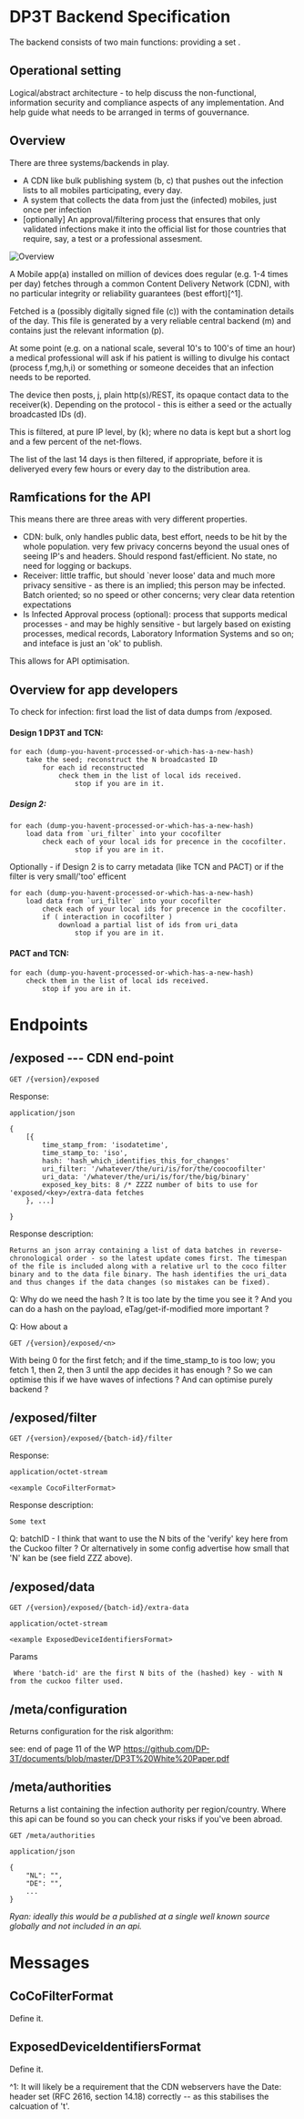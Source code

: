 # DP3T Backend Specification

The backend consists of two main functions: providing a set <blabla short explaination in simple english or for simple english people>.



## Operational setting

Logical/abstract architecture - to help discuss the non-functional, information security and compliance aspects of any implementation. And help guide what needs to be arranged in terms of gouvernance.

## Overview

There are three systems/backends in play. 

* A CDN like bulk publishing system (b, c) that pushes out the infection lists to all mobiles participating, every day.
* A system that collects the data from just the (infected) mobiles, just once per infection
* [optionally] An approval/filtering process that ensures that only validated infections make it into the official list for those countries that require, say, a test or a professional assesment.

![Overview](overview.png)


A Mobile app(a) installed on million of devices does regular (e.g. 1-4 times per day) fetches through a common Content Delivery Network (CDN), with no particular integrity or reliability guarantees (best effort)[^1].

Fetched is a (possibly digitally signed file (c)) with the contamination details of the day. This file is generated by a very reliable central backend (m) and contains just the relevant information (p).

At some point (e.g. on a national scale, several 10's to 100's of time an hour) a medical professional will ask if his patient is willing to divulge his contact (process f,mg,h,i) or something or someone deceides that an infection needs to be reported.


The device then posts, j, plain http(s)/REST, its opaque contact data to the receiver(k). Depending on the protocol - this is either a seed or the actually broadcasted IDs (d).
 
This is filtered, at pure IP level, by (k); where no data is kept but a short log and a few percent of the net-flows.

The list of the last 14 days is then filtered, if appropriate, before it is deliveryed every few hours or every day to the distribution area.

## Ramfications for the API

This means there are three areas with very different properties. 

* CDN: bulk, only handles public data, best effort, needs to be hit by the whole population. very few privacy concerns beyond the usual ones of seeing IP's and headers. Should respond fast/efficient. No state, no need for logging or backups.
* Receiver: little traffic, but should `never loose' data and much more privacy sensitive - as there is an implied; this person may be infected. Batch oriented; so no speed or other concerns; very clear data retention expectations
* Is Infected Approval process (optional): process that supports medical processes - and may be highly sensitive - but largely based on existing processes, medical records, Laboratory Information Systems and so on; and inteface is just an 'ok' to publish.

This allows for API optimisation.


## Overview for app developers

To check for infection: first load the list of data dumps from /exposed.

#### Design 1 DP3T and TCN:

	for each (dump-you-havent-processed-or-which-has-a-new-hash)
		take the seed; reconstruct the N broadcasted ID
			for each id reconstructed
				check them in the list of local ids received.
					stop if you are in it.

##### Design 2:

	for each (dump-you-havent-processed-or-which-has-a-new-hash)
		load data from `uri_filter` into your cocofilter
			check each of your local ids for precence in the cocofilter.
					stop if you are in it.


Optionally - if Design 2 is to carry metadata (like TCN and PACT) or if the filter is very small/'too' efficent

	for each (dump-you-havent-processed-or-which-has-a-new-hash)
		load data from `uri_filter` into your cocofilter
			check each of your local ids for precence in the cocofilter.
			if ( interaction in cocofilter )
				download a partial list of ids from uri_data	
					stop if you are in it.

#### PACT and TCN:

	for each (dump-you-havent-processed-or-which-has-a-new-hash)
		check them in the list of local ids received.
			stop if you are in it.

# Endpoints

## /exposed --- CDN end-point

	GET /{version}/exposed

Response:

	application/json

	{
		[{
			time_stamp_from: 'isodatetime',
			time_stamp_to: 'iso',
			hash: 'hash_which_identifies_this_for_changes'
			uri_filter: '/whatever/the/uri/is/for/the/coocoofilter'
			uri_data: '/whatever/the/uri/is/for/the/big/binary'
			exposed_key_bits: 8 /* ZZZZ number of bits to use for 'exposed/<key>/extra-data fetches
		}, ...]

	}

Response description:

	Returns an json array containing a list of data batches in reverse-chronological order - so the latest update comes first. The timespan of the file is included along with a relative url to the coco filter binary and to the data file binary. The hash identifies the uri_data and thus changes if the data changes (so mistakes can be fixed).

Q: Why do we need the hash ? It is too late by the time you see it ? And you can do a hash on the payload, eTag/get-if-modified more important ?

Q: How about a 

	GET /{version}/exposed/<n>
	
With <n> being 0 for the first fetch; and if the time_stamp_to is too low; you fetch 1, then 2, then 3 until the app decides it has enough ? So we can optimise this if we have waves of infections ? And can optimise purely backend ?

## /exposed/filter

	GET /{version}/exposed/{batch-id}/filter

Response:

	application/octet-stream

	<example CocoFilterFormat>

Response description:

	Some text

Q: batchID - I think that want to use the N bits of the 'verify' key here from the Cuckoo filter ? Or alternatively in some config advertise how small that 'N' kan be (see field ZZZ above).

## /exposed/data

	GET /{version}/exposed/{batch-id}/extra-data

	application/octet-stream

	<example ExposedDeviceIdentifiersFormat>

Params

     Where 'batch-id' are the first N bits of the (hashed) key - with N from the cuckoo filter used.

## /meta/configuration

Returns configuration for the risk algorithm:

see: end of page 11 of the WP https://github.com/DP-3T/documents/blob/master/DP3T%20White%20Paper.pdf


## /meta/authorities

Returns a list containing the infection authority per region/country. Where this api can be found so you can check your risks if you've been abroad.

	GET /meta/authorities

	application/json

	{
		"NL": "",
		"DE": "",
		...
	}

*Ryan: ideally this would be a published at a single well known source globally and not included in an api.*

# Messages

## CoCoFilterFormat

Define it.

## ExposedDeviceIdentifiersFormat

Define it.



^1: It will likely be a requirement that the CDN webservers have the Date: header set (RFC 2616, section 14.18) correctly -- as this stabilises the calcuation of 't'.
